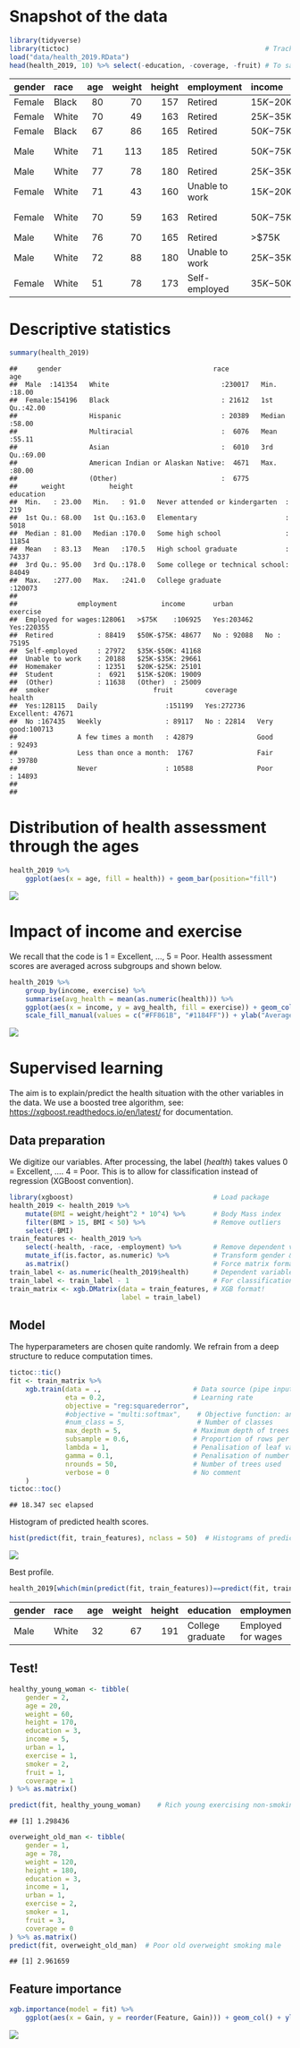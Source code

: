 # Snapshot of the data

``` r
library(tidyverse)
library(tictoc)                                                 # Tracking compute time
load("data/health_2019.RData")
head(health_2019, 10) %>% select(-education, -coverage, -fruit) # To save space
```

<div class="kable-table">

| gender | race  | age | weight | height | employment     | income    | urban | exercise | smoker | health    |
| :----- | :---- | --: | -----: | -----: | :------------- | :-------- | :---- | :------- | :----- | :-------- |
| Female | Black |  80 |     70 |    157 | Retired        | $15K-$20K | Yes   | No       | Yes    | Good      |
| Female | White |  70 |     49 |    163 | Retired        | $25K-$35K | Yes   | Yes      | No     | Fair      |
| Female | Black |  67 |     86 |    165 | Retired        | $50K-$75K | Yes   | Yes      | No     | Good      |
| Male   | White |  71 |    113 |    185 | Retired        | $50K-$75K | No    | Yes      | Yes    | Very good |
| Male   | White |  77 |     78 |    180 | Retired        | $25K-$35K | No    | Yes      | Yes    | Good      |
| Female | White |  71 |     43 |    160 | Unable to work | $15K-$20K | Yes   | No       | Yes    | Poor      |
| Female | White |  70 |     59 |    163 | Retired        | $50K-$75K | Yes   | Yes      | Yes    | Very good |
| Male   | White |  76 |     70 |    165 | Retired        | \>$75K    | Yes   | Yes      | Yes    | Excellent |
| Male   | White |  72 |     88 |    180 | Unable to work | $25K-$35K | No    | Yes      | No     | Fair      |
| Female | White |  51 |     78 |    173 | Self-employed  | $35K-$50K | Yes   | Yes      | No     | Excellent |

</div>

# Descriptive statistics

``` r
summary(health_2019)
```

    ##     gender                                      race             age       
    ##  Male  :141354   White                            :230017   Min.   :18.00  
    ##  Female:154196   Black                            : 21612   1st Qu.:42.00  
    ##                  Hispanic                         : 20389   Median :58.00  
    ##                  Multiracial                      :  6076   Mean   :55.11  
    ##                  Asian                            :  6010   3rd Qu.:69.00  
    ##                  American Indian or Alaskan Native:  4671   Max.   :80.00  
    ##                  (Other)                          :  6775                  
    ##      weight           height                                 education     
    ##  Min.   : 23.00   Min.   : 91.0   Never attended or kindergarten  :   219  
    ##  1st Qu.: 68.00   1st Qu.:163.0   Elementary                      :  5018  
    ##  Median : 81.00   Median :170.0   Some high school                : 11854  
    ##  Mean   : 83.13   Mean   :170.5   High school graduate            : 74337  
    ##  3rd Qu.: 95.00   3rd Qu.:178.0   Some college or technical school: 84049  
    ##  Max.   :277.00   Max.   :241.0   College graduate                :120073  
    ##                                                                            
    ##               employment           income       urban        exercise    
    ##  Employed for wages:128061   >$75K    :106925   Yes:203462   Yes:220355  
    ##  Retired           : 88419   $50K-$75K: 48677   No : 92088   No : 75195  
    ##  Self-employed     : 27972   $35K-$50K: 41168                            
    ##  Unable to work    : 20188   $25K-$35K: 29661                            
    ##  Homemaker         : 12351   $20K-$25K: 25101                            
    ##  Student           :  6921   $15K-$20K: 19009                            
    ##  (Other)           : 11638   (Other)  : 25009                            
    ##  smoker                          fruit        coverage           health      
    ##  Yes:128115   Daily                 :151199   Yes:272736   Excellent: 47671  
    ##  No :167435   Weekly                : 89117   No : 22814   Very good:100713  
    ##               A few times a month   : 42879                Good     : 92493  
    ##               Less than once a month:  1767                Fair     : 39780  
    ##               Never                 : 10588                Poor     : 14893  
    ##                                                                              
    ## 

# Distribution of health assessment through the ages

``` r
health_2019 %>%
    ggplot(aes(x = age, fill = health)) + geom_bar(position="fill")
```

![](cdc_md_files/figure-gfm/unnamed-chunk-3-1.png)<!-- -->

# Impact of income and exercise

We recall that the code is 1 = Excellent, …, 5 = Poor. Health assessment
scores are averaged across subgroups and shown below.

``` r
health_2019 %>%
    group_by(income, exercise) %>%
    summarise(avg_health = mean(as.numeric(health))) %>%
    ggplot(aes(x = income, y = avg_health, fill = exercise)) + geom_col(position = "dodge") +
    scale_fill_manual(values = c("#FF861B", "#1184FF")) + ylab("Average health score")
```

![](cdc_md_files/figure-gfm/unnamed-chunk-4-1.png)<!-- -->

# Supervised learning

The aim is to explain/predict the health situation with the other
variables in the data. We use a boosted tree algorithm, see:
<https://xgboost.readthedocs.io/en/latest/> for documentation.

## Data preparation

We digitize our variables. After processing, the label (*health*) takes
values 0 = Excellent, …. 4 = Poor. This is to allow for classification
instead of regression (XGBoost convention).

``` r
library(xgboost)                                   # Load package
health_2019 <- health_2019 %>%
    mutate(BMI = weight/height^2 * 10^4) %>%       # Body Mass index
    filter(BMI > 15, BMI < 50) %>%                 # Remove outliers
    select(-BMI)
train_features <- health_2019 %>% 
    select(-health, -race, -employment) %>%        # Remove dependent var. + unordered features
    mutate_if(is.factor, as.numeric) %>%           # Transform gender & exercise in numbers
    as.matrix()                                    # Force matrix format
train_label <- as.numeric(health_2019$health)      # Dependent variable
train_label <- train_label - 1                     # For classification mostly
train_matrix <- xgb.DMatrix(data = train_features, # XGB format!
                            label = train_label)  
```

## Model

The hyperparameters are chosen quite randomly. We refrain from a deep
structure to reduce computation times.

``` r
tictoc::tic()
fit <- train_matrix %>% 
    xgb.train(data = .,                       # Data source (pipe input)
              eta = 0.2,                      # Learning rate
              objective = "reg:squarederror",
              #objective = "multi:softmax",    # Objective function: another option!
              #num_class = 5,                  # Number of classes
              max_depth = 5,                  # Maximum depth of trees
              subsample = 0.6,                # Proportion of rows per training round
              lambda = 1,                     # Penalisation of leaf values
              gamma = 0.1,                    # Penalisation of number of leaves
              nrounds = 50,                   # Number of trees used
              verbose = 0                     # No comment
    )
tictoc::toc()
```

    ## 18.347 sec elapsed

Histogram of predicted health scores.

``` r
hist(predict(fit, train_features), nclass = 50)  # Histograms of predicted values
```

![](cdc_md_files/figure-gfm/unnamed-chunk-7-1.png)<!-- -->

Best profile.

``` r
health_2019[which(min(predict(fit, train_features))==predict(fit, train_features)),]
```

<div class="kable-table">

| gender | race  | age | weight | height | education        | employment         | income | urban | exercise | smoker | fruit | coverage | health |
| :----- | :---- | --: | -----: | -----: | :--------------- | :----------------- | :----- | :---- | :------- | :----- | :---- | :------- | :----- |
| Male   | White |  32 |     67 |    191 | College graduate | Employed for wages | \>$75K | Yes   | Yes      | No     | Daily | No       | Good   |

</div>

## Test\!

``` r
healthy_young_woman <- tibble(
    gender = 2,
    age = 20,
    weight = 60,
    height = 170,
    education = 3,
    income = 5,
    urban = 1,
    exercise = 1,
    smoker = 2,
    fruit = 1,
    coverage = 1
) %>% as.matrix()

predict(fit, healthy_young_woman)    # Rich young exercising non-smoking female
```

    ## [1] 1.298436

``` r
overweight_old_man <- tibble(
    gender = 1,
    age = 78,
    weight = 120,
    height = 180,
    education = 3,
    income = 1,
    urban = 1,
    exercise = 2,
    smoker = 1,
    fruit = 3,
    coverage = 0
) %>% as.matrix()
predict(fit, overweight_old_man)  # Poor old overweight smoking male
```

    ## [1] 2.961659

## Feature importance

``` r
xgb.importance(model = fit) %>%
    ggplot(aes(x = Gain, y = reorder(Feature, Gain))) + geom_col() + ylab("Feature")
```

![](cdc_md_files/figure-gfm/unnamed-chunk-10-1.png)<!-- -->
